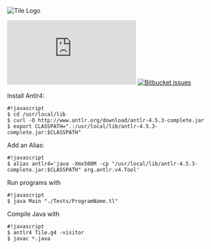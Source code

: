 ![Tile Logo](http://www.nickguys.com/lang/Tile-Small-Logo.png)

[![Build](http://nornick3.zapto.org/tile/events/get_badge.php)]() [![Bitbucket issues](https://img.shields.io/bitbucket/issues/atlassian/python-bitbucket.svg)]()

Install Antlr4:
```
#!javascript
$ cd /usr/local/lib
$ curl -O http://www.antlr.org/download/antlr-4.5.3-complete.jar
$ export CLASSPATH=".:/usr/local/lib/antlr-4.5.3-complete.jar:$CLASSPATH"
```
Add an Alias:
```
#!javascript
$ alias antlr4='java -Xmx500M -cp "/usr/local/lib/antlr-4.5.3-complete.jar:$CLASSPATH" org.antlr.v4.Tool'
```

Run programs with
```
#!javascript
$ java Main "./Tests/ProgramName.tl"
```
Compile Java with
```
#!javascript
$ antlr4 Tile.g4 -visitor
$ javac *.java
```
